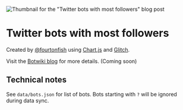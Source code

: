 ![Thumbnail for the "Twitter bots with most followers" blog post](https://botwiki.org/wp-content/uploads/2019/10/bot-followers-blog-post-thumbnail.png)

# Twitter bots with most followers

Created by [@fourtonfish](https://twitter.com/fourtonfish) using [Chart.js](https://www.chartjs.org/) and [Glitch](https://glitch.com/about/).

Visit the [Botwiki blog](https://botwiki.org/blog/most-popular-twitter-bots-most-followers/) for more details. (Coming soon)


## Technical notes

See `data/bots.json` for list of bots. Bots starting with `?` will be ignored during data sync. 